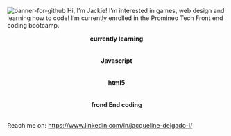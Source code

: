 <a><img src='https://i.postimg.cc/6pgLL7dm/banner-for-github.jpg' border='0' alt='banner-for-github'/></a>
Hi, I’m Jackie! I’m interested in games, web design and learning how to code!
I’m currently enrolled in the Promineo Tech Front end coding bootcamp. 
<br><b><center>currently learning</center></b></br>
<br><b><center>Javascript</center></b></br>
<br><b><center>html5</center></b></br>
<br><b><center>frond End coding</center></b></br>

Reach me on: https://www.linkedin.com/in/jacqueline-delgado-l/
